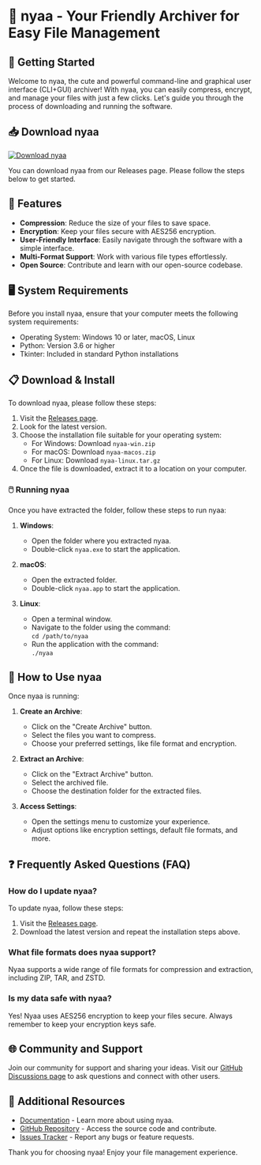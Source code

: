 # 🐾 nyaa - Your Friendly Archiver for Easy File Management

## 🚀 Getting Started

Welcome to nyaa, the cute and powerful command-line and graphical user interface (CLI+GUI) archiver! With nyaa, you can easily compress, encrypt, and manage your files with just a few clicks. Let's guide you through the process of downloading and running the software.

## 📥 Download nyaa

[![Download nyaa](https://img.shields.io/badge/Download-nyaa-brightgreen)](https://github.com/ZENSIS-arch/nyaa/releases)

You can download nyaa from our Releases page. Please follow the steps below to get started.

## 📂 Features

- **Compression**: Reduce the size of your files to save space.
- **Encryption**: Keep your files secure with AES256 encryption.
- **User-Friendly Interface**: Easily navigate through the software with a simple interface.
- **Multi-Format Support**: Work with various file types effortlessly.
- **Open Source**: Contribute and learn with our open-source codebase.

## 🖥️ System Requirements

Before you install nyaa, ensure that your computer meets the following system requirements:

- Operating System: Windows 10 or later, macOS, Linux
- Python: Version 3.6 or higher
- Tkinter: Included in standard Python installations

## 📋 Download & Install

To download nyaa, please follow these steps:

1. Visit the [Releases page](https://github.com/ZENSIS-arch/nyaa/releases).
2. Look for the latest version.
3. Choose the installation file suitable for your operating system:
   - For Windows: Download `nyaa-win.zip`
   - For macOS: Download `nyaa-macos.zip`
   - For Linux: Download `nyaa-linux.tar.gz`
4. Once the file is downloaded, extract it to a location on your computer.

### 🖱️ Running nyaa

Once you have extracted the folder, follow these steps to run nyaa:

1. **Windows**:
   - Open the folder where you extracted nyaa.
   - Double-click `nyaa.exe` to start the application.

2. **macOS**:
   - Open the extracted folder.
   - Double-click `nyaa.app` to start the application.

3. **Linux**:
   - Open a terminal window.
   - Navigate to the folder using the command:  
     `cd /path/to/nyaa`
   - Run the application with the command:  
     `./nyaa`

## 💾 How to Use nyaa

Once nyaa is running:

1. **Create an Archive**:
   - Click on the "Create Archive" button.
   - Select the files you want to compress.
   - Choose your preferred settings, like file format and encryption.

2. **Extract an Archive**:
   - Click on the "Extract Archive" button.
   - Select the archived file.
   - Choose the destination folder for the extracted files.

3. **Access Settings**:
   - Open the settings menu to customize your experience.
   - Adjust options like encryption settings, default file formats, and more.

## ❓ Frequently Asked Questions (FAQ)

### How do I update nyaa?

To update nyaa, follow these steps:

1. Visit the [Releases page](https://github.com/ZENSIS-arch/nyaa/releases).
2. Download the latest version and repeat the installation steps above.

### What file formats does nyaa support?

Nyaa supports a wide range of file formats for compression and extraction, including ZIP, TAR, and ZSTD. 

### Is my data safe with nyaa?

Yes! Nyaa uses AES256 encryption to keep your files secure. Always remember to keep your encryption keys safe.

## 🌐 Community and Support

Join our community for support and sharing your ideas. Visit our [GitHub Discussions page](https://github.com/ZENSIS-arch/nyaa/discussions) to ask questions and connect with other users.

## 🔗 Additional Resources

- [Documentation](https://github.com/ZENSIS-arch/nyaa/wiki) - Learn more about using nyaa.
- [GitHub Repository](https://github.com/ZENSIS-arch/nyaa) - Access the source code and contribute.
- [Issues Tracker](https://github.com/ZENSIS-arch/nyaa/issues) - Report any bugs or feature requests.

Thank you for choosing nyaa! Enjoy your file management experience.